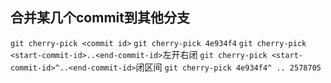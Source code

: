 ## 合并某几个commit到其他分支
`git cherry-pick <commit id>`
`git cherry-pick 4e934f4`
`git cherry-pick <start-commit-id>..<end-commit-id>`左开右闭
`git cherry-pick <start-commit-id>^..<end-commit-id>`闭区间
`git cherry-pick 4e934f4^ .. 2578705`